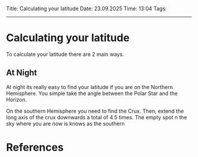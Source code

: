 Title: Calculating your latitude
Date: 23.09.2025
Time: 13:04
Tags: 

---
# Calculating your latitude

To calculate your latitude there are 2 main ways.

## At Night

At night its really easy to find your latitude if you are on the Northern Hemisphere. 
You simple take the angle between the Polar Star and the Horizon. 

On the southern Hemisphere you need to find the Crux. Then, extend the long axis of the crux downwards a total of 4.5 times.
The empty spot n the sky where you are now is knows as the southern 

# References